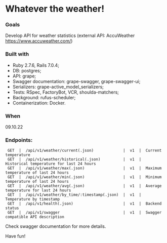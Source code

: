 # Whatever the weather!

### Goals
Develop API for weather statistics (external API: AccuWeather https://www.accuweather.com/)

### Built with
- Ruby 2.7.6, Rails 7.0.4;
- DB: postgres;
- API: grape;
- Swagger documentation: grape-swagger, grape-swagger-ui;
- Serializers: grape-active_model_serializers;
- Tests: RSpec, FactoryBot, VCR, shoulda-matchers;
- Background: rufus-scheduler;
- Containerization: Docker.

### When
09.10.22

### Endpoints:

     GET  |  /api/v1/weather/current(.json)             |  v1  |  Current temperature                                
     GET  |  /api/v1/weather/historical(.json)          |  v1  |  Historical temperature for last 24 hours           
     GET  |  /api/v1/weather/max(.json)                 |  v1  |  Maximum temperature of last 24 hours               
     GET  |  /api/v1/weather/min(.json)                 |  v1  |  Minimum temperature of last 24 hours               
     GET  |  /api/v1/weather/avg(.json)                 |  v1  |  Average temperature for last 24 hours              
     GET  |  /api/v1/weather/by_time/:timestamp(.json)  |  v1  |  Temperature by timestamp                           
     GET  |  /api/v1/health(.json)                      |  v1  |  Backend status                                     
     GET  |  /api/v1/swagger                            |  v1  |  Swagger compatible API description                 
 
Check swagger documentation for more details.

Have fun!
